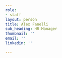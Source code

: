 ```yaml
---
role:
- staff
layout: person
title: Alex Fanelli
sub_heading: HR Manager
thumbnail: ''
email: ''
linkedin: ''

---
```

